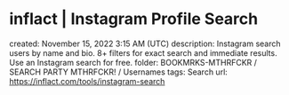 # inflact | Instagram Profile Search

created: November 15, 2022 3:15 AM (UTC)
description: Instagram search users by name and bio. 8+ filters for exact search and immediate results. Use an Instagram search for free.
folder: BOOKMRKS-MTHRFCKR / SEARCH PARTY MTHRFCKR! / Usernames
tags: Search
url: https://inflact.com/tools/instagram-search